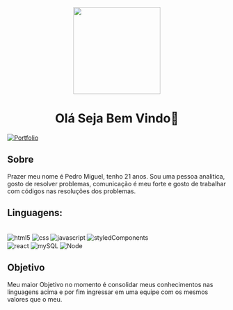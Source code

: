 
<div align="center">
  <img height="200" src="https://analyticsindiamag.com/wp-content/uploads/2018/12/programming.gif"/>
</div>
<h1 align="center">Olá Seja Bem Vindo👋</h1>


[![Portfolio](https://img.shields.io/badge/Vercel-000000?style=for-the-badge&logo=vercel&logoColor=white)](https://pedro-miguel.vercel.app/)

## Sobre
<p align="left">
  Prazer meu nome é Pedro Miguel, tenho 21 anos. Sou uma pessoa analitica, gosto de resolver problemas, comunicação é meu forte e gosto de trabalhar com códigos nas resoluções dos problemas.
  
</p>



## Linguagens:
<div style="display: inline-block"><br/>
<img align="center" alt="html5" src="https://img.shields.io/badge/HTML5-E34F26?style=for-the-badge&logo=html5&logoColor=white">
<img align="center" alt="css" src="https://img.shields.io/badge/CSS3-1572B6?style=for-the-badge&logo=css3&logoColor=white">
<img align="center" alt="javascript" src="https://img.shields.io/badge/JavaScript-F7DF1E?style=for-the-badge&logo=javascript&logoColor=black">
<img align="center" alt="styledComponents" src="https://img.shields.io/badge/styled--components-DB7093?style=for-the-badge&logo=styled-components&logoColor=white">
  <br/>
<img align="center" alt="react" src="https://img.shields.io/badge/React-20232A?style=for-the-badge&logo=react&logoColor=61DAFB">
<img align="center" alt="mySQL" src="https://img.shields.io/badge/MySQL-00000F?style=for-the-badge&logo=mysql&logoColor=white">
<img align="center" alt="Node" src="https://img.shields.io/badge/Node.js-43853D?style=for-the-badge&logo=node.js&logoColor=white">
</div><br/>

## Objetivo
<p align="left">Meu maior Objetivo no momento é consolidar meus conhecimentos nas linguagens acima e por fim ingressar em uma equipe com os mesmos valores que o meu.</p>

